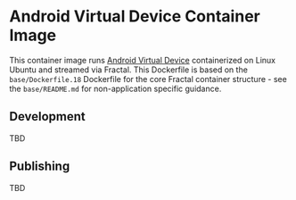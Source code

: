 # Android Virtual Device Container Image

This container image runs [Android Virtual Device](https://developer.android.com/studio/run/managing-avds) containerized on Linux Ubuntu and streamed via Fractal. This Dockerfile is based on the `base/Dockerfile.18` Dockerfile for the core Fractal container structure - see the `base/README.md` for non-application specific guidance.

## Development

TBD

## Publishing

TBD
